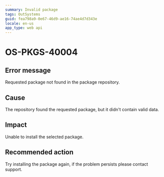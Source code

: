 ```yaml
---
summary: Invalid package
tags: OutSystems
guid: fea798a9-0e67-46d9-ae16-74ae4d7d343e
locale: en-us
app_type: web api
---
```


# OS-PKGS-40004

## Error message

Requested package <package> not found in the package repository.

## Cause

The repository found the requested package, but it didn't contain valid data.

## Impact

Unable to install the selected package.

## Recommended action

Try installing the package again, if the problem persists please contact support.
